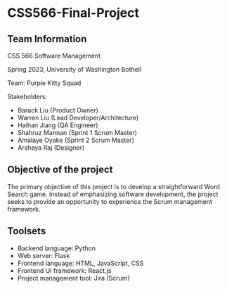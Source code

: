 # CSS566-Final-Project

## Team Information
CSS 566 Software Management

Spring 2023, University of Washington Bothell

Team: Purple Kitty Squad

Stakeholders:

- Barack Liu (Product Owner)
- Warren Liu (Lead Developer/Architecture)
- Haihan Jiang (QA Engineer)
- Shahruz Mannan (Sprint 1 Scrum Master)
- Amalaye Oyake (Sprint 2 Scrum Master)
- Arsheya Raj (Designer)

## Objective of the project
The primary objective of this project is to develop a straightforward Word Search game. Instead of emphasizing software development, the project seeks to provide an opportunity to experience the Scrum management framework.

## Toolsets
- Backend language: Python
- Web server: Flask
- Frontend language: HTML, JavaScript, CSS
- Frontend UI framework: React.js
- Project management tool: Jira (Scrum)

